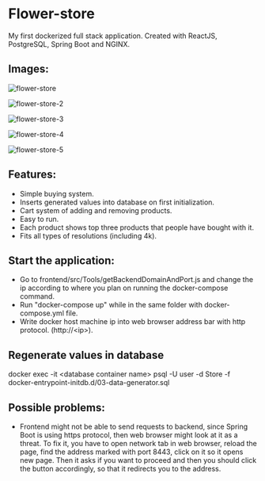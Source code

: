 # Flower-store
My first dockerized full stack application. Created with ReactJS, PostgreSQL, Spring Boot and NGINX.

## Images:
![flower-store](https://user-images.githubusercontent.com/63605374/88483653-e779e180-cf71-11ea-8451-4cc19997db84.jpg)

![flower-store-2](https://user-images.githubusercontent.com/63605374/88484225-bb605f80-cf75-11ea-9c26-35df59ac67b6.jpg)

![flower-store-3](https://user-images.githubusercontent.com/63605374/88484230-be5b5000-cf75-11ea-9838-054abb329932.jpg)

![flower-store-4](https://user-images.githubusercontent.com/63605374/88484231-c0251380-cf75-11ea-9314-e142db935a95.jpg)

![flower-store-5](https://user-images.githubusercontent.com/63605374/88484234-c2876d80-cf75-11ea-9e54-e511ad0f5263.jpg)

## Features:
- Simple buying system.
- Inserts generated values into database on first initialization.
- Cart system of adding and removing products.
- Easy to run.
- Each product shows top three products that people have bought with it.
- Fits all types of resolutions (including 4k).

## Start the application:
- Go to frontend/src/Tools/getBackendDomainAndPort.js and change the ip according to where you plan on running the docker-compose command.
- Run "docker-compose up" while in the same folder with docker-compose.yml file.
- Write docker host machine ip into web browser address bar with http protocol. (http://&lt;ip&gt;).

## Regenerate values in database
docker exec -it &lt;database container name&gt; psql -U user -d Store -f docker-entrypoint-initdb.d/03-data-generator.sql

## Possible problems:
- Frontend might not be able to send requests to backend, since Spring Boot is using https protocol, then web browser might look at it as a threat.
To fix it, you have to open network tab in web browser, reload the page, find the address marked with port 8443, click on it so it opens new page. Then it asks if you want to proceed and then you should click the button accordingly, so that it redirects you to the address.
